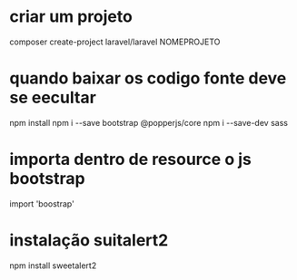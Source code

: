 # criar um projeto
composer create-project laravel/laravel NOMEPROJETO

# quando baixar os codigo fonte deve se eecultar
npm install
npm i --save bootstrap @popperjs/core
npm i --save-dev sass

# importa dentro de resource o js bootstrap
import 'boostrap'


# instalação suitalert2
npm install sweetalert2
